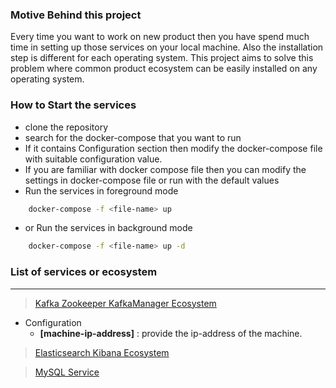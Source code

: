 ### Motive Behind this project

 Every time you want to work on new product then you have spend much time in setting up those services on your local machine.
Also the installation step is different for each operating system. 
This project aims to solve this problem where common product ecosystem can be easily installed on any operating system.

### How to Start the services

- clone the repository
- search for the docker-compose that you want to run
- If it contains Configuration section then modify the docker-compose file with suitable configuration value.
- If you are familiar with docker compose file then you can modify the settings in docker-compose file or run with the default values
- Run the services in foreground mode

```bash
    docker-compose -f <file-name> up 
```

- or Run the services in background mode

```bash
    docker-compose -f <file-name> up -d
```

### List of services or ecosystem

-----------------------------------------

> [Kafka Zookeeper KafkaManager Ecosystem](https://github.com/self-tuts/awesome-docker-compose/blob/master/ecosystem/kafka-zookeeper-kafkamanager-docker-compose.yml)

- Configuration
  - **[machine-ip-address]** : provide the ip-address of the machine.

> [Elasticsearch Kibana Ecosystem](https://github.com/self-tuts/awesome-docker-compose/blob/master/ecosystem/elasticsearch-kibana-docker-compose.yml)


> [MySQL Service](https://github.com/self-tuts/awesome-docker-compose/blob/master/msyql/mysql-5.7-docker-compose.yml)
